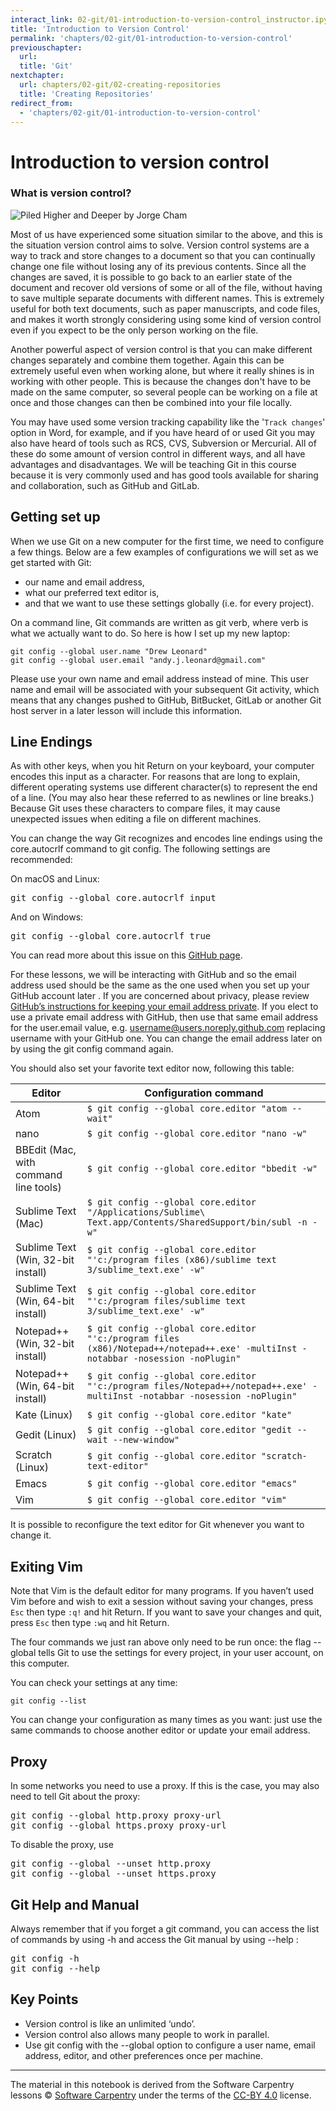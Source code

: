 ```yaml
---
interact_link: 02-git/01-introduction-to-version-control_instructor.ipynb
title: 'Introduction to Version Control'
permalink: 'chapters/02-git/01-introduction-to-version-control'
previouschapter:
  url: 
  title: 'Git'
nextchapter:
  url: chapters/02-git/02-creating-repositories
  title: 'Creating Repositories'
redirect_from:
  - 'chapters/02-git/01-introduction-to-version-control'
---
```


# Introduction to version control

### What is version control?

![Piled Higher and Deeper by Jorge Cham](http://phdcomics.com/comics/archive/phd101212s.gif)

Most of us have experienced some situation similar to the above, and this is the situation version control aims to solve.
Version control systems are a way to track and store changes to a document so that you can continually change one file without losing any of its previous contents.
Since all the changes are saved, it is possible to go back to an earlier state of the document and recover old versions of some or all of the file, without having to save multiple separate documents with different names.
This is extremely useful for both text documents, such as paper manuscripts, and code files, and makes it worth strongly considering using some kind of version control even if you expect to be the only person working on the file.

Another powerful aspect of version control is that you can make different changes separately and combine them together.
Again this can be extremely useful even when working alone, but where it really shines is in working with other people.
This is because the changes don't have to be made on the same computer, so several people can be working on a file at once and those changes can then be combined into your file locally.

You may have used some version tracking capability like the '`Track changes`' option in Word, for example, and if you have heard of or used Git you may also have heard of tools such as RCS, CVS, Subversion or Mercurial. All of these do some amount of version control in different ways, and all have advantages and disadvantages. We will be teaching Git in this course because it is very commonly used and has good tools available for sharing and collaboration, such as GitHub and GitLab.

## Getting set up

When we use Git on a new computer for the first time, we need to configure a few things. Below are a few examples of configurations we will set as we get started with Git:

- our name and email address,
- what our preferred text editor is,
- and that we want to use these settings globally (i.e. for every project).

On a command line, Git commands are written as git verb, where verb is what we actually want to do. So here is how I set up my new laptop:

```
git config --global user.name "Drew Leonard"
git config --global user.email "andy.j.leonard@gmail.com"
```

Please use your own name and email address instead of mine. This user name and email will be associated with your subsequent Git activity, which means that any changes pushed to GitHub, BitBucket, GitLab or another Git host server in a later lesson will include this information.


<section class="callout panel panel-warning">
<div class="panel-heading">
<h2><span class="fa fa-thumb-tack"></span> Line Endings</h2>
</div>


<div class="panel-body">

<p>As with other keys, when you hit Return on your keyboard, your computer encodes this input as a character. For reasons that are long to explain, different operating systems use different character(s) to represent the end of a line. (You may also hear these referred to as newlines or line breaks.) Because Git uses these characters to compare files, it may cause unexpected issues when editing a file on different machines.</p>
<p>You can change the way Git recognizes and encodes line endings using the core.autocrlf command to git config. The following settings are recommended:</p>
<p>On macOS and Linux:</p>
<div class="codehilite"><pre><span></span>git config --global core.autocrlf input
</pre></div>


<p>And on Windows:</p>
<div class="codehilite"><pre><span></span>git config --global core.autocrlf true
</pre></div>


<p>You can read more about this issue on this <a href="https://help.github.com/articles/dealing-with-line-endings/">GitHub page</a>.</p>

</div>

</section>


For these lessons, we will be interacting with GitHub and so the email address used should be the same as the one used when you set up your GitHub account later . If you are concerned about privacy, please review [GitHub’s instructions for keeping your email address private](https://help.github.com/articles/setting-your-commit-email-address-on-github/). If you elect to use a private email address with GitHub, then use that same email address for the user.email value, e.g. username@users.noreply.github.com replacing username with your GitHub one. You can change the email address later on by using the git config command again.

You should also set your favorite text editor now, following this table:

Editor|Configuration command
---|---
Atom|`$ git config --global core.editor "atom --wait"`
nano|`$ git config --global core.editor "nano -w"`
BBEdit (Mac, with command line tools)|`$ git config --global core.editor "bbedit -w"`
Sublime Text (Mac)|`$ git config --global core.editor "/Applications/Sublime\ Text.app/Contents/SharedSupport/bin/subl -n -w"`
Sublime Text (Win, 32-bit install)|`$ git config --global core.editor "'c:/program files (x86)/sublime text 3/sublime_text.exe' -w"`
Sublime Text (Win, 64-bit install)|`$ git config --global core.editor "'c:/program files/sublime text 3/sublime_text.exe' -w"`
Notepad++ (Win, 32-bit install)|`$ git config --global core.editor "'c:/program files (x86)/Notepad++/notepad++.exe' -multiInst -notabbar -nosession -noPlugin"`
Notepad++ (Win, 64-bit install)|`$ git config --global core.editor "'c:/program files/Notepad++/notepad++.exe' -multiInst -notabbar -nosession -noPlugin"`
Kate (Linux)|`$ git config --global core.editor "kate"`
Gedit (Linux)|`$ git config --global core.editor "gedit --wait --new-window"`
Scratch (Linux)|`$ git config --global core.editor "scratch-text-editor"`
Emacs|`$ git config --global core.editor "emacs"`
Vim|`$ git config --global core.editor "vim"`

It is possible to reconfigure the text editor for Git whenever you want to change it.


<section class="callout panel panel-warning">
<div class="panel-heading">
<h2><span class="fa fa-thumb-tack"></span> Exiting Vim</h2>
</div>


<div class="panel-body">

<p>Note that Vim is the default editor for many programs. If you haven’t used Vim before and wish to exit a session without saving your changes, press <code>Esc</code> then type <code>:q!</code> and hit Return. If you want to save your changes and quit, press <code>Esc</code> then type <code>:wq</code> and hit Return.</p>

</div>

</section>


The four commands we just ran above only need to be run once: the flag --global tells Git to use the settings for every project, in your user account, on this computer.

You can check your settings at any time:

```
git config --list
```

You can change your configuration as many times as you want: just use the same commands to choose another editor or update your email address.


<section class="callout panel panel-warning">
<div class="panel-heading">
<h2><span class="fa fa-thumb-tack"></span> Proxy</h2>
</div>


<div class="panel-body">

<p>In some networks you need to use a proxy. If this is the case, you may also need to tell Git about the proxy:</p>
<div class="codehilite"><pre><span></span>git config --global http.proxy proxy-url
git config --global https.proxy proxy-url
</pre></div>


<p>To disable the proxy, use</p>
<div class="codehilite"><pre><span></span>git config --global --unset http.proxy
git config --global --unset https.proxy
</pre></div>

</div>

</section>



<section class="callout panel panel-warning">
<div class="panel-heading">
<h2><span class="fa fa-thumb-tack"></span> Git Help and Manual</h2>
</div>


<div class="panel-body">

<p>Always remember that if you forget a git command, you can access the list of commands by using -h and access the Git manual by using --help :</p>
<div class="codehilite"><pre><span></span>git config -h
git config --help
</pre></div>

</div>

</section>



<section class="keypoints panel panel-success">
<div class="panel-heading">
<h2><span class="fa fa-exclamation-circle"></span> Key Points</h2>
</div>


<div class="panel-body">

<ul>
<li>Version control is like an unlimited ‘undo’.</li>
<li>Version control also allows many people to work in parallel.</li>
<li>Use git config with the --global option to configure a user name, email address, editor, and other preferences once per machine.</li>
</ul>

</div>

</section>


---
The material in this notebook is derived from the Software Carpentry lessons
&copy; [Software Carpentry](http://software-carpentry.org/) under the terms
of the [CC-BY 4.0](https://creativecommons.org/licenses/by/4.0/) license.
